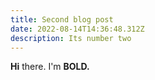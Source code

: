 ```yaml
---
title: Second blog post
date: 2022-08-14T14:36:48.312Z
description: Its number two
---
```

**Hi** there. I'm **BOLD.**